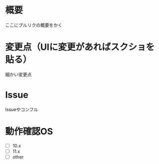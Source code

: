 # 概要
ここにプルリクの概要をかく

# 変更点（UIに変更があればスクショを貼る）
細かい変更点

# Issue
Issueやコンフル

# 動作確認OS
- [ ] 10.x
- [ ] 11.x
- [ ] other
